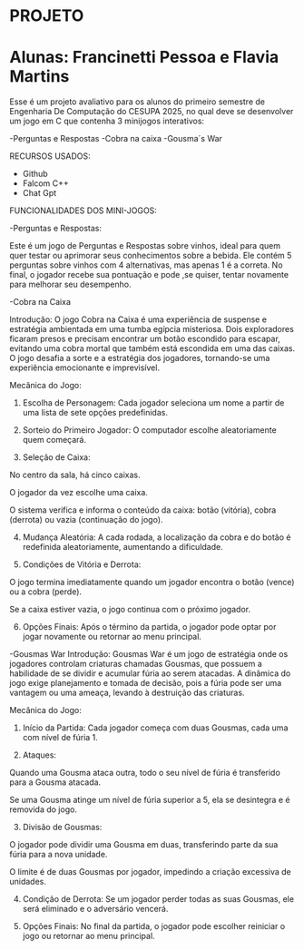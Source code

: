 # PROJETO
# Alunas: Francinetti Pessoa e Flavia Martins 

Esse é um projeto avaliativo para os alunos do primeiro semestre de Engenharia De Computação do CESUPA 2025, no qual deve se desenvolver um jogo em C que contenha 3 minijogos interativos:

-Perguntas e Respostas
-Cobra na caixa
-Gousma´s War

RECURSOS USADOS:
- Github
- Falcom C++
- Chat Gpt

FUNCIONALIDADES DOS MINI-JOGOS:

-Perguntas e Respostas: 

Este é um jogo de Perguntas e Respostas sobre vinhos, ideal para quem quer testar ou aprimorar seus conhecimentos sobre a bebida.
Ele contém 5 perguntas sobre vinhos com 4 alternativas, mas apenas 1 é a correta.
No final, o jogador recebe sua pontuação e pode ,se quiser, tentar novamente para melhorar seu desempenho.



-Cobra na Caixa

Introdução: O jogo Cobra na Caixa é uma experiência de suspense e estratégia ambientada em uma tumba egípcia misteriosa. Dois exploradores ficaram presos e precisam encontrar um botão escondido para escapar, evitando uma cobra mortal que também está escondida em uma das caixas. O jogo desafia a sorte e a estratégia dos jogadores, tornando-se uma experiência emocionante e imprevisível.

Mecânica do Jogo:

1. Escolha de Personagem: Cada jogador seleciona um nome a partir de uma lista de sete opções predefinidas.


2. Sorteio do Primeiro Jogador: O computador escolhe aleatoriamente quem começará.


3. Seleção de Caixa:

No centro da sala, há cinco caixas.

O jogador da vez escolhe uma caixa.

O sistema verifica e informa o conteúdo da caixa: botão (vitória), cobra (derrota) ou vazia (continuação do jogo).



4. Mudança Aleatória: A cada rodada, a localização da cobra e do botão é redefinida aleatoriamente, aumentando a dificuldade.


5. Condições de Vitória e Derrota:

O jogo termina imediatamente quando um jogador encontra o botão (vence) ou a cobra (perde).

Se a caixa estiver vazia, o jogo continua com o próximo jogador.



6. Opções Finais: Após o término da partida, o jogador pode optar por jogar novamente ou retornar ao menu principal.



-Gousmas War
Introdução: Gousmas War é um jogo de estratégia onde os jogadores controlam criaturas chamadas Gousmas, que possuem a habilidade de se dividir e acumular fúria ao serem atacadas. A dinâmica do jogo exige planejamento e tomada de decisão, pois a fúria pode ser uma vantagem ou uma ameaça, levando à destruição das criaturas.

Mecânica do Jogo:

1. Início da Partida: Cada jogador começa com duas Gousmas, cada uma com nível de fúria 1.


2. Ataques:

Quando uma Gousma ataca outra, todo o seu nível de fúria é transferido para a Gousma atacada.

Se uma Gousma atinge um nível de fúria superior a 5, ela se desintegra e é removida do jogo.



3. Divisão de Gousmas:

O jogador pode dividir uma Gousma em duas, transferindo parte da sua fúria para a nova unidade.

O limite é de duas Gousmas por jogador, impedindo a criação excessiva de unidades.



4. Condição de Derrota: Se um jogador perder todas as suas Gousmas, ele será eliminado e o adversário vencerá.


5. Opções Finais: No final da partida, o jogador pode escolher reiniciar o jogo ou retornar ao menu principal.



